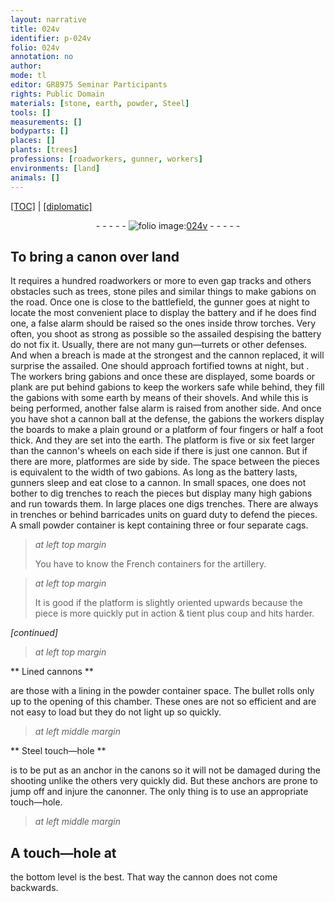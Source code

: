 ```yaml
---
layout: narrative
title: 024v
identifier: p-024v
folio: 024v
annotation: no
author:
mode: tl
editor: GR8975 Seminar Participants
rights: Public Domain
materials: [stone, earth, powder, Steel]
tools: []
measurements: []
bodyparts: []
places: []
plants: [trees]
professions: [roadworkers, gunner, workers]
environments: [land]
animals: []
---
```


<p><a href="{{ site.baseurl }}/translation/">[TOC]</a> | <a href="{{ site.baseurl }}/texts/p-024v_tc/" target="_blank">[diplomatic]</a></p><div class="folio" align="center">- - - - - <a href="http://gallica.bnf.fr/ark:/12148/btv1b10500001g/f54.image" target="_blank"><img src="https://cu-mkp.github.io/2017-workshop-edition/assets/photo-icon.png" alt="folio image: " style="display:inline-block; margin-bottom:-3px;"/>024v</a> - - - - - </div>  
  

## To bring a canon over <span class="env">land</span>

 
 It requires a hundred <span class="pro">roadworkers</span> or more to even gap tracks and others obstacles such as <span class="pa">trees</span>, <span class="m">stone</span> piles and similar things to make gabions on the road. Once one is close to the battlefield, the <span class="pro">gunner</span> goes at night to locate the most convenient place to display the battery and if he does find one, a false alarm should be raised so the ones inside throw torches. Very often, you shoot as strong as possible so the assailed despising the battery do not fix it. Usually, there are not many gun—turrets or other defenses. And when a breach is made at the strongest and the cannon replaced, it will surprise the assailed. One should approach fortified towns at night, but <span class="ill"></span>. The workers bring gabions and once these are displayed, some boards or plank are put behind gabions to keep the workers safe while behind, they fill the gabions with some <span class="m">earth</span> by means of their shovels. And while this is being performed, another false alarm is raised from another side. And once you have shot a cannon ball at the defense, the gabions the <span class="pro">workers</span> display the boards to make a plain ground or a platform of four fingers or half a foot thick. And they are set into the <span class="m">earth</span>. The platform is five or six feet larger than the cannon's wheels on each side if there is just one cannon. But if there are more, platformes are side by side. The space between the pieces is equivalent to the width of two gabions. As long as the battery lasts, <span class="pro">gunner</span>s sleep and eat close to a cannon. In small spaces, one does not bother to dig trenches to reach the pieces but display many high gabions and run towards them. In large places one digs trenches. There are always in trenches or behind barricades units on guard duty to defend the pieces. A small <span class="m">powder</span> container is kept containing three or four separate cags.
 
> *at left top margin*
> 
> 
>   You have to know the French containers for the artillery.
 
> *at left top margin*
> 
> 
>   It is good if the platform is slightly oriented upwards because the piece is more quickly put in action <span class="x">& tient plus coup</span> and hits harder.
 
*[continued]*
 
 
> *at left top margin*
> 
> 
>    

** Lined cannons **

 
are those with a lining in the powder container space. The bullet rolls only up to the opening of this chamber. These ones are not so efficient and are not easy to load but they do not light up so quickly.

 
> *at left middle margin*
> 
> 
>    

** <span class="m">Steel</span> touch—hole **

 
is to be put as an anchor in the canons so it will not be damaged during the shooting unlike the others very quickly did. But these anchors are prone to jump off and injure the canonner. The only thing is to use an appropriate touch—hole.

 
> *at left middle margin*
> 
> 
>    


## A touch—hole at

the bottom level is the best. That way the cannon does not come backwards.

